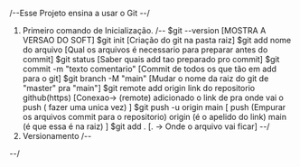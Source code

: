 /--Esse Projeto ensina  a usar o Git --/

1. Primeiro comando de Inicialização.
/-- 
    $git --version 
        [MOSTRA A VERSAO DO SOFT]
    $git init 
        [Criação do git na pasta raiz]
    $git add nome do arquivo
        [Qual os arquivos é necessario para preparar antes do commit]
    $git status 
        [Saber quais add tao preparado pro commit]
    $git commit -m "texto comentario"
        [Commit de todos os que tão em add para o git]
    $git branch -M "main"
        [Mudar o nome da raiz do git de "master" pra "main"]
    $git remote add origin link do repositorio github(https)
        [Conexao-> (remote) adicionado o link de pra onde vai o push ( fazer uma unica vez) ]
    $git push -u origin main
        [ push (Empurar os arquivos commit para o repositorio) origin (é o apelido do link) main (é que essa é na raiz)  ] 
    $git add .
        [. -> Onde o arquivo vai ficar] 
--/    
2. Versionamento 
/-- 


--/